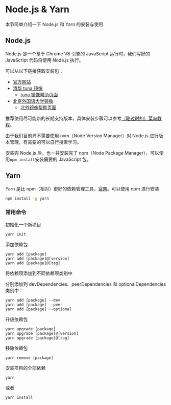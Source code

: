 # Node.js & Yarn

本节简单介绍一下 Node.js 和 Yarn 的安装与使用

## Node.js

Node.js 是一个基于 Chrome V8 引擎的 JavaScript 运行时，我们写好的 JavaScript 代码将使用 Node.js 执行。

可以从以下链接获取安装包：

- [官方网站](https://nodejs.org/en/download/)
- [清华 tuna 镜像](https://mirrors.tuna.tsinghua.edu.cn/nodejs-release/)
  - [tuna 镜像帮助页面](https://mirrors.tuna.tsinghua.edu.cn/help/nodejs-release/)
- [北京外国语大学镜像](https://mirrors.bfsu.edu.cn/nodejs-release/)
  - [北外镜像帮助页面](https://mirrors.bfsu.edu.cn/help/nodejs-release/)

推荐使用尽可能新的长期支持版本，具体安装步骤可以参考[（略过时的）菜鸟教程](https://www.runoob.com/nodejs/nodejs-install-setup.html)。

由于我们目前尚不需要使用 nvm（Node Version Manager）对 Node.js 进行版本管理，有需要的可以自行搜索学习。

安装完 Node.js 后，也一并安装完了 npm（Node Package Manager），可以使用`npm install`安装需要的 JavaScript 包。

## Yarn

Yarn 是比 npm（相对）更好的依赖管理工具，[官网](https://yarn.bootcss.com/docs/getting-started/)。可以使用 npm 进行安装

```bash
npm install -g yarn
```

### 常用命令

初始化一个新项目

```
yarn init
```

添加依赖包

```
yarn add [package]
yarn add [package]@[version]
yarn add [package]@[tag]
```

将依赖项添加到不同依赖项类别中

分别添加到 devDependencies、peerDependencies 和 optionalDependencies 类别中：

```
yarn add [package] --dev
yarn add [package] --peer
yarn add [package] --optional
```

升级依赖包

```
yarn upgrade [package]
yarn upgrade [package]@[version]
yarn upgrade [package]@[tag]
```

移除依赖包

```
yarn remove [package]
```

安装项目的全部依赖

```
yarn
```

或者

```
yarn install
```
